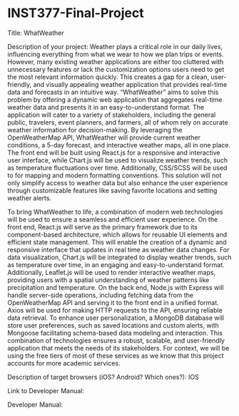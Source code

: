 # INST377-Final-Project

Title: WhatWeather

Description of your project:
Weather plays a critical role in our daily lives, influencing everything from what we wear to how we plan trips or events. However, many existing weather applications are either too cluttered with unnecessary features or lack the customization options users need to get the most relevant information quickly. This creates a gap for a clean, user-friendly, and visually appealing weather application that provides real-time data and forecasts in an intuitive way. “WhatWeather” aims to solve this problem by offering a dynamic web application that aggregates real-time weather data and presents it in an easy-to-understand format. The application will cater to a variety of stakeholders, including the general public, travelers, event planners, and farmers, all of whom rely on accurate weather information for decision-making. By leveraging the OpenWeatherMap API, WhatWeather will provide current weather conditions, a 5-day forecast, and interactive weather maps, all in one place. The front end will be built using React.js for a responsive and interactive user interface, while Chart.js will be used to visualize weather trends, such as temperature fluctuations over time. Additionally, CSS/SCSS will be used to for mapping and modern formatting conventions. This solution will not only simplify access to weather data but also enhance the user experience through customizable features like saving favorite locations and setting weather alerts.

To bring WhatWeather to life, a combination of modern web technologies will be used to ensure a seamless and efficient user experience. On the front end, React.js will serve as the primary framework due to its component-based architecture, which allows for reusable UI elements and efficient state management. This will enable the creation of a dynamic and responsive interface that updates in real time as weather data changes. For data visualization, Chart.js will be integrated to display weather trends, such as temperature over time, in an engaging and easy-to-understand format. Additionally, Leaflet.js will be used to render interactive weather maps, providing users with a spatial understanding of weather patterns like precipitation and temperature. On the back end, Node.js with Express will handle server-side operations, including fetching data from the OpenWeatherMap API and serving it to the front end in a unified format. Axios will be used for making HTTP requests to the API, ensuring reliable data retrieval. To enhance user personalization, a MongoDB database will store user preferences, such as saved locations and custom alerts, with Mongoose facilitating schema-based data modeling and interaction. This combination of technologies ensures a robust, scalable, and user-friendly application that meets the needs of its stakeholders. For context, we will be using the free tiers of most of these services as we know that this project accounts for more academic services. 


Description of target browsers (iOS? Android? Which ones?): IOS


Link to Developer Manual: 



Developer Manual:
